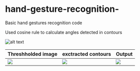 # hand-gesture-recognition-
Basic hand gestures recognition code



Used cosine rule to calculate angles detected in contours 

![alt text](http://simulation-math.com/VideoTrig/LawOfCosines.png)



| Threshholded image     | exctracted contours      | Output    |
|------------|-------------|-------------|
| <img src="https://scontent.ftun7-1.fna.fbcdn.net/v/t1.15752-9/75226422_436856173908375_7581584581384470528_n.png?_nc_cat=106&_nc_oc=AQkZTjhccOM8LlScWuWiVjjgvDxTpeVk3je64g5Js6zq5JM5OVo5m5rYqXA7-o-TPwY&_nc_ht=scontent.ftun7-1.fna&oh=d2de81057da2a6d92c632f011b6b74cb&oe=5E87E45A">| <img src="https://scontent.ftun7-1.fna.fbcdn.net/v/t1.15752-9/75262131_538069373658212_8197187015628816384_n.png?_nc_cat=110&_nc_oc=AQlvo54sPJ5nOC8Wj6C5X9iB3wXbEG5OVzpOiD90Vft8hp81XklA7zKo5Q4YtxYnico&_nc_ht=scontent.ftun7-1.fna&oh=8e865b71e9f2fb1da0144e3537d98203&oe=5E4693F4"> |<img src="https://scontent.ftun7-1.fna.fbcdn.net/v/t1.15752-9/75226402_496562050948923_7999671120477290496_n.png?_nc_cat=102&_nc_oc=AQlCYWE4S6QL8V5NzsiEiANjSCE72XwmzzOvVg3amDBRlp1xWlcJSKFykqbTPpgChFM&_nc_ht=scontent.ftun7-1.fna&oh=8c85f6ed14ba9dabcf55854c9c3bd678&oe=5E8A34D8">|







  
